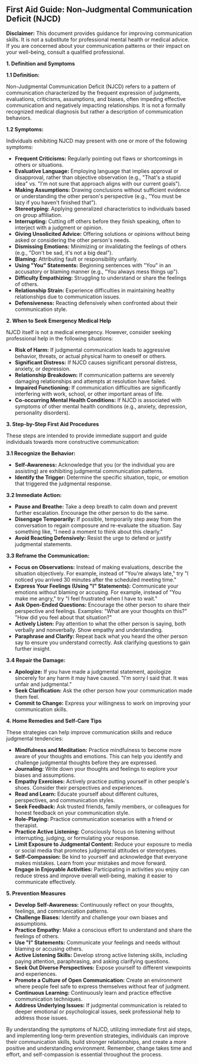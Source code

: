 ## First Aid Guide: Non-Judgmental Communication Deficit (NJCD)

**Disclaimer:** This document provides guidance for improving communication skills. It is not a substitute for professional mental health or medical advice. If you are concerned about your communication patterns or their impact on your well-being, consult a qualified professional.

**1. Definition and Symptoms**

**1.1 Definition:**

Non-Judgmental Communication Deficit (NJCD) refers to a pattern of communication characterized by the frequent expression of judgments, evaluations, criticisms, assumptions, and biases, often impeding effective communication and negatively impacting relationships. It is not a formally recognized medical diagnosis but rather a description of communication behaviors.

**1.2 Symptoms:**

Individuals exhibiting NJCD may present with one or more of the following symptoms:

*   **Frequent Criticisms:** Regularly pointing out flaws or shortcomings in others or situations.
*   **Evaluative Language:** Employing language that implies approval or disapproval, rather than objective observation (e.g., "That's a stupid idea" vs. "I'm not sure that approach aligns with our current goals").
*   **Making Assumptions:** Drawing conclusions without sufficient evidence or understanding the other person's perspective (e.g., "You must be lazy if you haven't finished that").
*   **Stereotyping:** Applying generalized characteristics to individuals based on group affiliation.
*   **Interrupting:** Cutting off others before they finish speaking, often to interject with a judgment or opinion.
*   **Giving Unsolicited Advice:** Offering solutions or opinions without being asked or considering the other person's needs.
*   **Dismissing Emotions:** Minimizing or invalidating the feelings of others (e.g., "Don't be sad, it's not a big deal").
*   **Blaming:** Attributing fault or responsibility unfairly.
*   **Using "You" Statements:** Beginning sentences with "You" in an accusatory or blaming manner (e.g., "You always mess things up").
*   **Difficulty Empathizing:** Struggling to understand or share the feelings of others.
*   **Relationship Strain:** Experience difficulties in maintaining healthy relationships due to communication issues.
*   **Defensiveness:** Reacting defensively when confronted about their communication style.

**2. When to Seek Emergency Medical Help**

NJCD itself is not a medical emergency. However, consider seeking professional help in the following situations:

*   **Risk of Harm:** If judgmental communication leads to aggressive behavior, threats, or actual physical harm to oneself or others.
*   **Significant Distress:** If NJCD causes significant personal distress, anxiety, or depression.
*   **Relationship Breakdown:** If communication patterns are severely damaging relationships and attempts at resolution have failed.
*   **Impaired Functioning:** If communication difficulties are significantly interfering with work, school, or other important areas of life.
*   **Co-occurring Mental Health Conditions:** If NJCD is associated with symptoms of other mental health conditions (e.g., anxiety, depression, personality disorders).

**3. Step-by-Step First Aid Procedures**

These steps are intended to provide immediate support and guide individuals towards more constructive communication:

**3.1 Recognize the Behavior:**

*   **Self-Awareness:** Acknowledge that you (or the individual you are assisting) are exhibiting judgmental communication patterns.
*   **Identify the Trigger:** Determine the specific situation, topic, or emotion that triggered the judgmental response.

**3.2 Immediate Action:**

*   **Pause and Breathe:** Take a deep breath to calm down and prevent further escalation.  Encourage the other person to do the same.
*   **Disengage Temporarily:** If possible, temporarily step away from the conversation to regain composure and re-evaluate the situation.  Say something like, "I need a moment to think about this clearly."
*   **Avoid Reacting Defensively:** Resist the urge to defend or justify judgmental statements.

**3.3 Reframe the Communication:**

*   **Focus on Observations:**  Instead of making evaluations, describe the situation objectively.  For example, instead of "You're always late," try "I noticed you arrived 30 minutes after the scheduled meeting time."
*   **Express Your Feelings (Using "I" Statements):** Communicate your emotions without blaming or accusing.  For example, instead of "You make me angry," try "I feel frustrated when I have to wait."
*   **Ask Open-Ended Questions:** Encourage the other person to share their perspective and feelings.  Examples: "What are your thoughts on this?" "How did you feel about that situation?"
*   **Actively Listen:** Pay attention to what the other person is saying, both verbally and nonverbally.  Show empathy and understanding.
*   **Paraphrase and Clarify:**  Repeat back what you heard the other person say to ensure you understand correctly.  Ask clarifying questions to gain further insight.

**3.4 Repair the Damage:**

*   **Apologize:** If you have made a judgmental statement, apologize sincerely for any harm it may have caused.  "I'm sorry I said that. It was unfair and judgmental."
*   **Seek Clarification:**  Ask the other person how your communication made them feel.
*   **Commit to Change:**  Express your willingness to work on improving your communication skills.

**4. Home Remedies and Self-Care Tips**

These strategies can help improve communication skills and reduce judgmental tendencies:

*   **Mindfulness and Meditation:** Practice mindfulness to become more aware of your thoughts and emotions.  This can help you identify and challenge judgmental thoughts before they are expressed.
*   **Journaling:** Write down your thoughts and feelings to explore your biases and assumptions.
*   **Empathy Exercises:** Actively practice putting yourself in other people's shoes.  Consider their perspectives and experiences.
*   **Read and Learn:** Educate yourself about different cultures, perspectives, and communication styles.
*   **Seek Feedback:** Ask trusted friends, family members, or colleagues for honest feedback on your communication style.
*   **Role-Playing:** Practice communication scenarios with a friend or therapist.
*   **Practice Active Listening:** Consciously focus on listening without interrupting, judging, or formulating your response.
*   **Limit Exposure to Judgmental Content:** Reduce your exposure to media or social media that promotes judgmental attitudes or stereotypes.
*   **Self-Compassion:** Be kind to yourself and acknowledge that everyone makes mistakes. Learn from your mistakes and move forward.
*   **Engage in Enjoyable Activities:** Participating in activities you enjoy can reduce stress and improve overall well-being, making it easier to communicate effectively.

**5. Prevention Measures**

*   **Develop Self-Awareness:**  Continuously reflect on your thoughts, feelings, and communication patterns.
*   **Challenge Biases:**  Identify and challenge your own biases and assumptions.
*   **Practice Empathy:**  Make a conscious effort to understand and share the feelings of others.
*   **Use "I" Statements:**  Communicate your feelings and needs without blaming or accusing others.
*   **Active Listening Skills:**  Develop strong active listening skills, including paying attention, paraphrasing, and asking clarifying questions.
*   **Seek Out Diverse Perspectives:**  Expose yourself to different viewpoints and experiences.
*   **Promote a Culture of Open Communication:**  Create an environment where people feel safe to express themselves without fear of judgment.
*   **Continuous Learning:** Continuously learn and practice effective communication techniques.
*   **Address Underlying Issues:**  If judgmental communication is related to deeper emotional or psychological issues, seek professional help to address those issues.

By understanding the symptoms of NJCD, utilizing immediate first aid steps, and implementing long-term prevention strategies, individuals can improve their communication skills, build stronger relationships, and create a more positive and understanding environment. Remember, change takes time and effort, and self-compassion is essential throughout the process.
